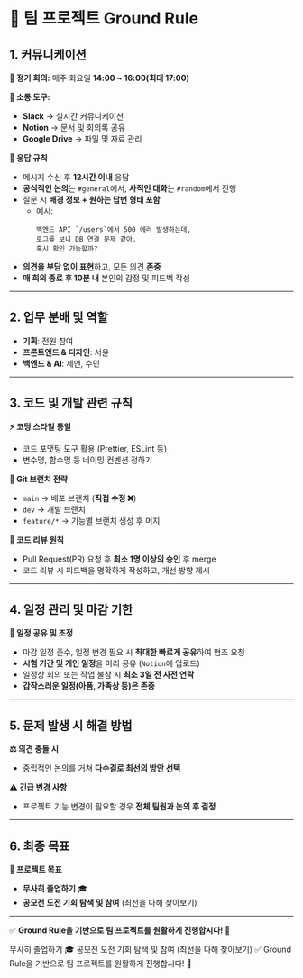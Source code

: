 # 📌 팀 프로젝트 Ground Rule

## 1. 커뮤니케이션
**📅 정기 회의:** 매주 화요일 **14:00 ~ 16:00(최대 17:00)**  

**💬 소통 도구:**  
- **Slack** → 실시간 커뮤니케이션  
- **Notion** → 문서 및 회의록 공유  
- **Google Drive** → 파일 및 자료 관리  

**📌 응답 규칙**  
- 메시지 수신 후 **12시간 이내** 응답  
- **공식적인 논의**는 `#general`에서, **사적인 대화**는 `#random`에서 진행  
- 질문 시 **배경 정보 + 원하는 답변 형태 포함**  
  - 예시:  
    ```
    백엔드 API `/users`에서 500 에러 발생하는데,  
    로그를 보니 DB 연결 문제 같아.  
    혹시 확인 가능할까?
    ```
- **의견을 부담 없이 표현**하고, 모든 의견 **존중**  
- **매 회의 종료 후 10분 내** 본인의 감정 및 피드백 작성  

---

## 2. 업무 분배 및 역할
- **기획**: 전원 참여  
- **프론트엔드 & 디자인**: 서윤  
- **백엔드 & AI**: 세연, 수민  

---

## 3. 코드 및 개발 관련 규칙
**⚡ 코딩 스타일 통일**  
- 코드 포맷팅 도구 활용 (Prettier, ESLint 등)  
- 변수명, 함수명 등 네이밍 컨벤션 정하기  

**🔀 Git 브랜치 전략**  
- `main` → 배포 브랜치 (**직접 수정 ❌**)  
- `dev` → 개발 브랜치  
- `feature/*` → 기능별 브랜치 생성 후 머지  

**💬 코드 리뷰 원칙**  
- Pull Request(PR) 요청 후 **최소 1명 이상의 승인** 후 merge  
- 코드 리뷰 시 피드백을 명확하게 작성하고, 개선 방향 제시  

---

## 4. 일정 관리 및 마감 기한
**📆 일정 공유 및 조정**  
- 마감 일정 준수, 일정 변경 필요 시 **최대한 빠르게 공유**하여 협조 요청  
- **시험 기간 및 개인 일정**을 미리 공유 (`Notion`에 업로드)  
- 일정상 회의 또는 작업 불참 시 **최소 3일 전 사전 연락**  
- **갑작스러운 일정(아픔, 가족상 등)은 존중**  

---

## 5. 문제 발생 시 해결 방법
**⚖️ 의견 충돌 시**  
- 중립적인 논의를 거쳐 **다수결로 최선의 방안 선택**  

**⚠️ 긴급 변경 사항**  
- 프로젝트 기능 변경이 필요할 경우 **전체 팀원과 논의 후 결정**  

---

## 6. 최종 목표
**🎯 프로젝트 목표**  
- **무사히 졸업하기** 🎓  
- **공모전 도전 기회 탐색 및 참여** (최선을 다해 찾아보기)  

---

✅ **Ground Rule을 기반으로 팀 프로젝트를 원활하게 진행합시다! 🚀**

무사히 졸업하기 🎓
공모전 도전 기회 탐색 및 참여 (최선을 다해 찾아보기)
✅ Ground Rule을 기반으로 팀 프로젝트를 원활하게 진행합시다! 🚀
